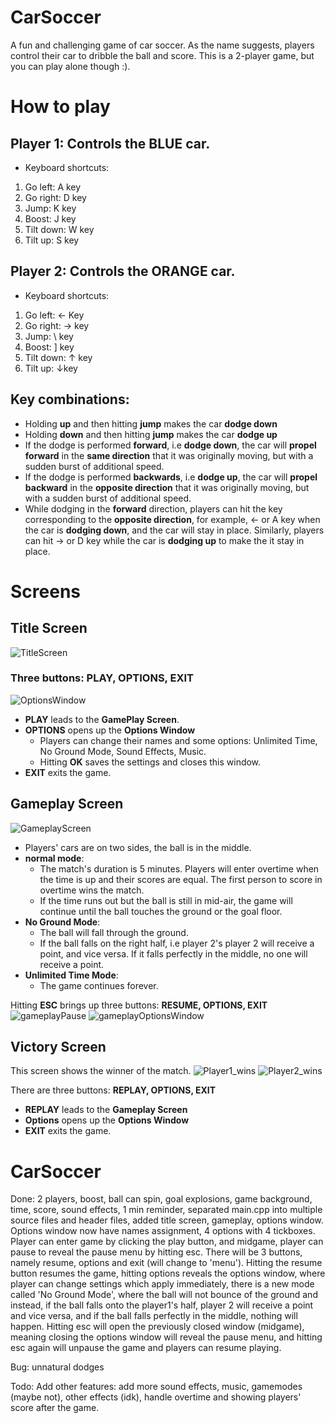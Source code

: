 # CarSoccer
A fun and challenging game of car soccer. As the name suggests, players control their car to dribble the ball and score. This is a 2-player game, but you can play alone though :). 
# How to play

## Player 1: Controls the BLUE car.
* Keyboard shortcuts:

1. Go left: A key
2. Go right: D key
3. Jump: K key
4. Boost: J key
5. Tilt down: W key
6. Tilt up: S key

## Player 2: Controls the ORANGE car.
* Keyboard shortcuts:

1. Go left:    ← Key
2. Go right:  → key
3. Jump:         \ key
4. Boost:         ] key
5. Tilt down: ↑ key
6. Tilt up:       ↓key

## Key combinations:

- Holding **up** and then hitting **jump** makes the car **dodge down**
- Holding **down** and then hitting **jump** makes the car **dodge up**
- If the dodge is performed **forward**, i.e **dodge down**, the car will **propel forward** in the **same direction** that it was originally moving, but with a sudden burst of additional speed. 
- If the dodge is performed **backwards**, i.e **dodge up**, the car will **propel backward** in the **opposite direction** that it was originally moving, but with a sudden burst of additional speed. 
- While dodging in the **forward** direction, players can hit the key corresponding to the **opposite direction**, for example,  ← or A key when the car is **dodging down**, and the car will stay in place. Similarly, players can hit  → or D key while the car is **dodging up** to make the it stay in place.

# Screens

## Title Screen
![TitleScreen](https://github.com/sparkle3704/CarSoccer/assets/125803874/e6512b31-359f-440e-9c7a-735b8827bff7)

### Three buttons: **PLAY, OPTIONS, EXIT**
![OptionsWindow](https://github.com/sparkle3704/CarSoccer/assets/125803874/d6c4f108-78d2-4bb9-b7d3-a8440e0a7bef)
* **PLAY** leads to the **GamePlay Screen**.
* **OPTIONS** opens up the **Options Window** 
    * Players can change their names and some options: Unlimited Time, No Ground Mode, Sound Effects, Music.
    * Hitting **OK** saves the settings and closes this window.
* **EXIT** exits the game.
## Gameplay Screen 
![GameplayScreen](https://github.com/sparkle3704/CarSoccer/assets/125803874/b4cca304-d9ff-45fc-af4c-579a14af42ba)

* Players' cars are on two sides, the ball is in the middle.
* **normal mode**:
    * The match's duration is 5 minutes. Players will enter overtime when the time is up and their scores are equal. The first person to score in overtime wins the match. 
    * If the time runs out but the ball is still in mid-air, the game will continue until the ball touches the ground or the goal floor. 
* **No Ground Mode**:
   *  The ball will fall through the ground. 
   * If the ball falls on the right half, i.e player 2's player 2 will receive a point, and vice versa. If it falls perfectly in the middle, no one will receive a point. 
* **Unlimited Time Mode**:
   * The game continues forever. 

Hitting **ESC** brings up three buttons: **RESUME, OPTIONS, EXIT**
![gameplayPause](https://github.com/sparkle3704/CarSoccer/assets/125803874/c5adcc6c-f089-40c8-b0f3-4307186d3c6d)
![gameplayOptionsWindow](https://github.com/sparkle3704/CarSoccer/assets/125803874/04c73b74-9d50-43fc-b856-8e17de1fb037)

## Victory Screen
This screen shows the winner of the match. 
![Player1_wins](https://github.com/sparkle3704/CarSoccer/assets/125803874/de3a8841-ec3f-43eb-9e89-717e30e026ad)
![Player2_wins](https://github.com/sparkle3704/CarSoccer/assets/125803874/88dc54fd-63f5-495d-a980-8c3c2eff82fb)

There are three buttons: **REPLAY, OPTIONS, EXIT**
* **REPLAY** leads to the **Gameplay Screen**
* **Options** opens up the **Options Window**
* **EXIT** exits the game.


# CarSoccer

Done: 2 players, boost, ball can spin, goal explosions, game background, time, score, sound effects, 1 min reminder, separated main.cpp into multiple source files and header files, added title screen, gameplay, options window. Options window now have names assignment, 4 options with 4 tickboxes. Player can enter game by clicking the play button, and midgame, player can pause to reveal the pause menu by hitting esc. There will be 3 buttons, namely resume, options and exit (will change to 'menu'). Hitting the resume button resumes the game, hitting options reveals the options window, where player can change settings which apply immediately, there is a new mode called 'No Ground Mode', where the ball will not bounce of the ground and instead, if the ball falls onto the player1's half, player 2 will receive a point and vice versa, and if the ball falls perfectly in the middle, nothing will happen. Hitting esc will open the previously closed window (midgame), meaning closing the options window will reveal the pause menu, and hitting esc again will unpause the game and players can resume playing.

Bug: unnatural dodges

Todo: Add other features: add more sound effects, music, gamemodes (maybe not), other effects (idk), handle overtime and showing players' score after the game.
